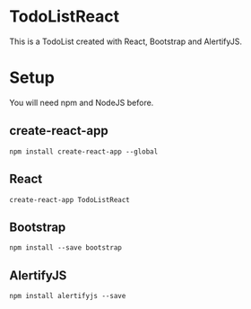 # TodoListReact
This is a TodoList created with React, Bootstrap and AlertifyJS.

# Setup
You will need npm and NodeJS before.
## create-react-app
`npm install create-react-app --global`
## React
`create-react-app TodoListReact`
## Bootstrap
```npm install --save bootstrap```
## AlertifyJS
```npm install alertifyjs --save```